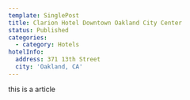 ```yaml
---
template: SinglePost
title: Clarion Hotel Downtown Oakland City Center
status: Published
categories:
  - category: Hotels
hotelInfo:
  address: 371 13th Street
  city: 'Oakland, CA'
---
```

this is a article
  
